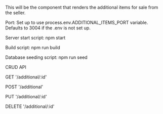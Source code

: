 This will be the component that renders the additional items for sale from the seller.

Port:  Set up to use process.env.ADDITIONAL_ITEMS_PORT variable.  Defaults to 3004 if the .env is not set up.

Server start script: npm start

Build script: npm run build

Database seeding script: npm run seed

CRUD API

GET '/additional/:id'

POST '/additional'

PUT '/additional/:id'

DELETE '/additional/:id'
